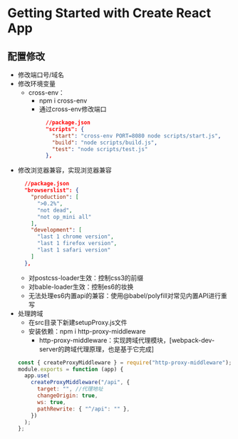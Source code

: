 <!--
 * @Desc: 
 * @Author: zcc
 * @LastEditors: zcc
 * @Date: 2023-02-14 10:06:25
 * @LastEditTime: 2023-02-20 10:51:29
-->
# Getting Started with Create React App

## 配置修改

- 修改端口号/域名
- 修改环境变量
  - cross-env：
      - npm i cross-env
      - 通过cross-env修改端口
        ```json
          //package.json
          "scripts": {
            "start": "cross-env PORT=8080 node scripts/start.js",
            "build": "node scripts/build.js",
            "test": "node scripts/test.js"
          },
        ```
- 修改浏览器兼容，实现浏览器兼容
  ```json
    //package.json 
    "browserslist": {
      "production": [
        ">0.2%",
        "not dead",
        "not op_mini all"
      ],
      "development": [
        "last 1 chrome version",
        "last 1 firefox version",
        "last 1 safari version"
      ]
    },
  ```
  - 对postcss-loader生效：控制css3的前缀
  - 对bable-loader生效：控制es6的妆换
  - 无法处理es6内置api的兼容：使用@babel/polyfill对常见内置API进行重写
- 处理跨域
  - 在src目录下新建setupProxy.js文件
  - 安装依赖：npm i http-proxy-middleware
    - http-proxy-middleware：实现跨域代理模块，[webpack-dev-server的跨域代理原理，也是基于它完成]
  ```javascript
  const { createProxyMiddleware } = require("http-proxy-middleware");
  module.exports = function (app) {
    app.use(
      createProxyMiddleware("/api", {
        target: "", //代理地址
        changeOrigin: true,
        ws: true,
        pathRewrite: { "^/api": "" },
      })
    );
  };
  ```

